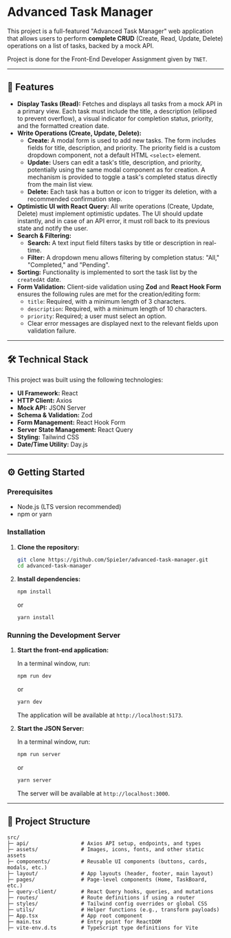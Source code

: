 # Advanced Task Manager

This project is a full-featured "Advanced Task Manager" web application that allows users to perform **complete CRUD** (Create, Read, Update, Delete) operations on a list of tasks, backed by a mock API.

Project is done for the Front-End Developer Assignment given by `TNET`.

---

## 🚀 Features

- **Display Tasks (Read):** Fetches and displays all tasks from a mock API in a primary view. Each task must include the title, a description (ellipsed to prevent overflow), a visual indicator for completion status, priority, and the formatted creation date.
- **Write Operations (Create, Update, Delete):**
  - **Create:** A modal form is used to add new tasks. The form includes fields for title, description, and priority. The priority field is a custom dropdown component, not a default HTML `<select>` element.
  - **Update:** Users can edit a task's title, description, and priority, potentially using the same modal component as for creation. A mechanism is provided to toggle a task's completed status directly from the main list view.
  - **Delete:** Each task has a button or icon to trigger its deletion, with a recommended confirmation step.
- **Optimistic UI with React Query:** All write operations (Create, Update, Delete) must implement optimistic updates. The UI should update instantly, and in case of an API error, it must roll back to its previous state and notify the user.
- **Search & Filtering:**
  - **Search:** A text input field filters tasks by title or description in real-time.
  - **Filter:** A dropdown menu allows filtering by completion status: "All," "Completed," and "Pending".
- **Sorting:** Functionality is implemented to sort the task list by the `createdAt` date.
- **Form Validation:** Client-side validation using **Zod** and **React Hook Form** ensures the following rules are met for the creation/editing form:
  - `title`: Required, with a minimum length of 3 characters.
  - `description`: Required, with a minimum length of 10 characters.
  - `priority`: Required; a user must select an option.
  - Clear error messages are displayed next to the relevant fields upon validation failure.

---

## 🛠️ Technical Stack

This project was built using the following technologies:

- **UI Framework:** React
- **HTTP Client:** Axios
- **Mock API:** JSON Server
- **Schema & Validation:** Zod
- **Form Management:** React Hook Form
- **Server State Management:** React Query
- **Styling:** Tailwind CSS
- **Date/Time Utility:** Day.js

---

## ⚙️ Getting Started

### Prerequisites

- Node.js (LTS version recommended)
- npm or yarn

### Installation

1. **Clone the repository:**

   ```bash
   git clone https://github.com/Spie1er/advanced-task-manager.git
   cd advanced-task-manager
   ```

2. **Install dependencies:**
   ```bash
   npm install
   ```
   or
   ```bash
   yarn install
   ```

### Running the Development Server

1. **Start the front-end application:**

   In a terminal window, run:

   ```bash
   npm run dev
   ```

   or

   ```bash
   yarn dev
   ```

   The application will be available at `http://localhost:5173`.

2. **Start the JSON Server:**

   In a terminal window, run:

   ```bash
   npm run server
   ```

   or

   ```bash
   yarn server
   ```

   The server will be available at `http://localhost:3000`.

---

## 📂 Project Structure

```
src/
├─ api/                 # Axios API setup, endpoints, and types
├─ assets/              # Images, icons, fonts, and other static assets
├─ components/          # Reusable UI components (buttons, cards, modals, etc.)
├─ layout/              # App layouts (header, footer, main layout)
├─ pages/               # Page-level components (Home, TaskBoard, etc.)
├─ query-client/        # React Query hooks, queries, and mutations
├─ routes/              # Route definitions if using a router
├─ styles/              # Tailwind config overrides or global CSS
├─ utils/               # Helper functions (e.g., transform payloads)
├─ App.tsx              # App root component
├─ main.tsx             # Entry point for ReactDOM
├─ vite-env.d.ts        # TypeScript type definitions for Vite
```
